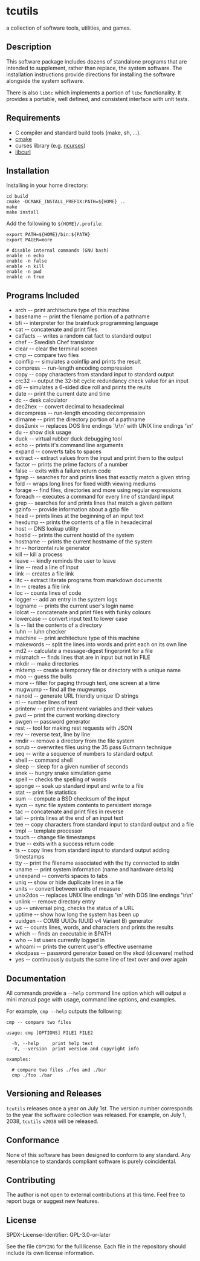 # tcutils

a collection of software tools, utilities, and games.

## Description

This software package includes dozens of standalone programs that are
intended to supplement, rather than replace, the system software. The
installation instructions provide directions for installing the software
alongside the system software.

There is also `libtc` which implements a portion of `libc` functionality.
It provides a portable, well defined, and consistent interface with unit tests.

## Requirements

* C compiler and standard build tools (make, sh, ...).
* [cmake](https://cmake.org/)
* curses library (e.g. [ncurses](https://invisible-island.net/ncurses/))
* [libcurl](https://curl.se/)

## Installation

Installing in your home directory:

```
cd build
cmake -DCMAKE_INSTALL_PREFIX:PATH=${HOME} ..
make
make install
```

Add the following to `${HOME}/.profile`:

```
export PATH=${HOME}/bin:${PATH}
export PAGER=more

# disable internal commands (GNU bash)
enable -n echo
enable -n false
enable -n kill
enable -n pwd
enable -n true
```

## Programs Included

- arch -- print architecture type of this machine
- basename -- print the filename portion of a pathname
- bfi -- interpreter for the brainfuck programming language
- cat -- concatenate and print files
- catfacts -- writes a random cat fact to standard output
- chef -- Swedish Chef translator
- clear -- clear the terminal screen
- cmp -- compare two files
- coinflip -- simulates a coinflip and prints the result
- compress -- run-length encoding compression
- copy -- copy characters from standard input to standard output
- crc32 -- output the 32-bit cyclic redundancy check value for an input
- d6 -- simulates a 6-sided dice roll and prints the reults
- date -- print the current date and time
- dc -- desk calculator
- dec2hex -- convert decimal to hexadecimal
- decompress -- run-length encoding decompression
- dirname -- print the directory portion of a pathname
- dos2unix -- replaces DOS line endings '\r\n' with UNIX line endings '\n'
- du -- show disk usage
- duck -- virtual rubber duck debugging tool
- echo -- prints it's command line arguments
- expand -- converts tabs to spaces
- extract -- extract values from the input and print them to the output
- factor -- prints the prime factors of a number
- false -- exits with a failure return code
- fgrep -- searches for and prints lines that exactly match a given string
- fold -- wraps long lines for fixed width viewing mediums
- forage -- find files, directories and more using regular expressions
- foreach -- executes a command for every line of standard input
- grep -- searches for and prints lines that match a given pattern
- gzinfo -- provide information about a gzip file
- head -- prints lines at the beginning of an input text
- hexdump -- prints the contents of a file in hexadecimal
- host -- DNS lookup utility
- hostid -- prints the current hostid of the system
- hostname -- prints the current hostname of the system
- hr -- horizontal rule generator
- kill -- kill a process
- leave -- kindly reminds the user to leave
- line -- read a line of input
- link -- creates a file link
- litc -- extract literate programs from markdown documents
- ln -- creates a file link
- loc -- counts lines of code
- logger -- add an entry in the system logs
- logname -- prints the current user's login name
- lolcat -- concatenate and print files with funky colours
- lowercase -- convert input text to lower case
- ls -- list the contents of a directory
- luhn -- luhn checker
- machine -- print architecture type of this machine
- makewords -- split the lines into words and print each on its own line
- md2 -- calculate a message-digest fingerprint for a file
- mismatch -- finds lines that are in input but not in FILE
- mkdir -- make directories
- mktemp -- create a temporary file or directory with a unique name
- moo -- guess the bulls
- more -- filter for paging through text, one screen at a time
- mugwump -- find all the mugwumps
- nanoid -- generate URL friendly unique ID strings
- nl -- number lines of text
- printenv -- print environment variables and their values
- pwd -- print the current working directory
- pwgen -- password generator
- rest -- tool for making rest requests with JSON
- rev -- reverse text, line by line
- rmdir -- remove a directory from the file system
- scrub -- overwrites files using the 35 pass Gutmann technique
- seq -- write a sequence of numbers to standard output
- shell -- command shell
- sleep -- sleep for a given number of seconds
- snek -- hungry snake simulation game
- spell -- checks the spelling of words
- sponge -- soak up standard input and write to a file
- stat -- print file statistics
- sum -- compute a BSD checksum of the input
- sycn -- sync file system contents to persistent storage
- tac -- concatenate and print files in reverse
- tail -- prints lines at the end of an input text
- tee -- copy characters from standard input to standard output and a file
- tmpl -- template processor
- touch -- change file timestamps
- true -- exits with a success return code
- ts -- copy lines from standard input to standard output adding timestamps
- tty -- print the filename associated with the tty connected to stdin
- uname -- print system information (name and hardware details)
- unexpand -- converts spaces to tabs
- uniq -- show or hide duplicate lines in a file
- units -- convert between units of measure
- unix2dos -- replaces UNIX line endings '\n' with DOS line endings '\r\n'
- unlink -- remove directory entry
- up -- universal ping, checks the status of a URL
- uptime -- show how long the system has been up
- uuidgen -- COMB UUIDs (UUID v4 Variant B) generator
- wc -- counts lines, words, and characters and prints the results
- which -- finds an executable in $PATH
- who -- list users currently logged in
- whoami -- prints the current user's effective username
- xkcdpass -- password generator based on the xkcd (diceware) method
- yes -- continuously outputs the same line of text over and over again

## Documentation

All commands provide a `--help` command line option which will output
a mini manual page with usage, command line options, and examples.

For example, `cmp --help` outputs the following:

```
cmp -- compare two files

usage: cmp [OPTIONS] FILE1 FILE2

  -h, --help     print help text
  -V, --version  print version and copyright info

examples:

  # compare two files ./foo and ./bar
  cmp ./foo ./bar
```

## Versioning and Releases

`tcutils` releases once a year on July 1st. The version number corresponds
to the year the software collection was released. For example, on July 1,
2038, `tcutils` `v2038` will be released.

## Conformance

None of this software has been designed to conform to any standard. Any
resemblance to standards compliant software is purely coincidental.

## Contributing

The author is not open to external contributions at this time.
Feel free to report bugs or suggest new features.

## License

SPDX-License-Identifier: GPL-3.0-or-later

See the file `COPYING` for the full license. Each file in the repository should
include its own license information.
